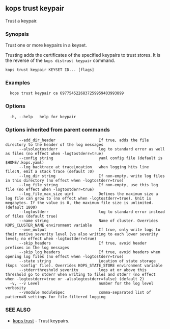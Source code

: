 
<!--- This file is automatically generated by make gen-cli-docs; changes should be made in the go CLI command code (under cmd/kops) -->

## kops trust keypair

Trust a keypair.

### Synopsis

Trust one or more keypairs in a keyset.

Trusting adds the certificates of the specified keypairs to trust
stores. It is the reverse of the `kops distrust keypair` command.

```
kops trust keypair KEYSET ID... [flags]
```

### Examples

```
  kops trust keypair ca 6977545226837259959403993899
```

### Options

```
  -h, --help   help for keypair
```

### Options inherited from parent commands

```
      --add_dir_header                   If true, adds the file directory to the header of the log messages
      --alsologtostderr                  log to standard error as well as files (no effect when -logtostderr=true)
      --config string                    yaml config file (default is $HOME/.kops.yaml)
      --log_backtrace_at traceLocation   when logging hits line file:N, emit a stack trace (default :0)
      --log_dir string                   If non-empty, write log files in this directory (no effect when -logtostderr=true)
      --log_file string                  If non-empty, use this log file (no effect when -logtostderr=true)
      --log_file_max_size uint           Defines the maximum size a log file can grow to (no effect when -logtostderr=true). Unit is megabytes. If the value is 0, the maximum file size is unlimited. (default 1800)
      --logtostderr                      log to standard error instead of files (default true)
      --name string                      Name of cluster. Overrides KOPS_CLUSTER_NAME environment variable
      --one_output                       If true, only write logs to their native severity level (vs also writing to each lower severity level; no effect when -logtostderr=true)
      --skip_headers                     If true, avoid header prefixes in the log messages
      --skip_log_headers                 If true, avoid headers when opening log files (no effect when -logtostderr=true)
      --state string                     Location of state storage (kops 'config' file). Overrides KOPS_STATE_STORE environment variable
      --stderrthreshold severity         logs at or above this threshold go to stderr when writing to files and stderr (no effect when -logtostderr=true or -alsologtostderr=false) (default 2)
  -v, --v Level                          number for the log level verbosity
      --vmodule moduleSpec               comma-separated list of pattern=N settings for file-filtered logging
```

### SEE ALSO

* [kops trust](kops_trust.md)	 - Trust keypairs.

